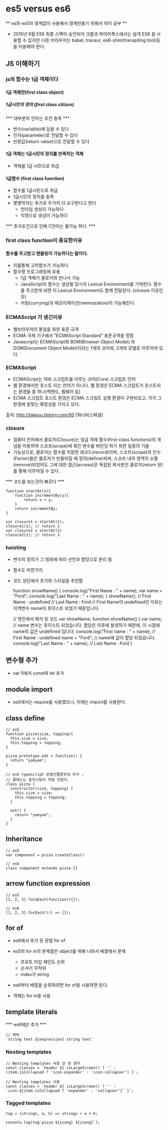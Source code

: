 
# es5 versus es6

** es와 es5의 경계없이 사용해서 경계만들기 위해서 차이 공부 **

* 2015년 6월 ES6 최종 스팩이 승인되어 크롬과 파이어폭스에서는 쉽게 ES6 을 사용할 수 있지만 다른 브라우저는 babel, traceur, es6-shim(transpiling tool)등을 이용해야 한다.

## JS 이해하기

### js의 함수는 1급 객체이다

#### 1급 객체란(first class object)

##### 1급시민의 정의 (first class citizen)
*** 대부분의 언어는 조건 충족 ***
* 변수(variable)에 담을 수 있다
* 인자(parameter)로 전달할 수 있다
* 반환값(return value)으로 전달할 수 있다


#### 1급 객체는 1급시민의 정의를 만족하는 객체
* 객체를 1급 시민으로 취급

#### 1급함수 (first class function)

* 함수를 1급시민으로 취급
* 1급시민의 정의를 충족
* 몇몇학자는 추가로 두가지 더 요구한다고 한다
    + 런타임 생성이 가능하다
    + 익명으로 생성이 가능하다

*** 추가조건으로 인해 C언어는 불가능 하다. ***

### first class function이 중요한이유

#### 함수를 주고받고 핸들링이 가능하다는 말이다.

* 이를통해 고차함수가 가능하다
* 함수형 프로그래밍에 유용
    + 1급 객체가 클로저와 만나서 가능
    + JavaScript의 함수는 생성될 당시의 Lexical Environment를 기억한다. 함수를 주고받게 되면 이 Lexical Environment도 함께 전달된다. (closure 이유인듯)
    + 커링(currying)과 메모이제이션(memoization)이 가능해진다.

### ECMAScript 가 생긴이유

* 웹브라우져의 통일을 위한 표준 규격
* ECMA 국제 기구에서 “ECMAScript Standard” 표준규격을 정함
* Javascript는 ECMAScript와 BOM(Browser Object Model) 와 DOM(Document Object Model)이라는 1개의 코어와, 2개의 모델로 이루어져 있다.

### ECMAScript


* ECMAScript는 자바 스크립트를 이루는 코어(Core) 스크립트 언어
* 웹 환경에서만 호스트 되는 언어가 아니다. 웹 환경은 ECMA 스크립트가 호스트되는 환경들 중 하나(백엔드, 펌웨어 등)
* ECMA 스크립트 호스트 환경은 ECMA 스크립트 실행 환경이 구현되있고, 각각 그 환경에 알맞는 확장성을 가지고 있다.


출처: http://takeuu.tistory.com/93 [워너비스페셜]

### closure
* 컴퓨터 언어에서 클로저(Closure)는 일급 객체 함수(first-class functions)의 개념을 이용하여 스코프(scope)에 묶인 변수를 바인딩 하기 위한 일종의 기술
* 기능상으로, 클로저는 함수를 저장한 레코드(record)이며, 스코프(scope)의 인수(Factor)들은 클로저가 만들어질 때 정의(define)되며, 스코프 내의 영역이 소멸(remove)되었어도 그에 대한 접근(access)은 독립된 복사본인 클로저(return 된)를 통해 이루어질 수 있다.

*** 코드를 보는것이 빠르다 ***

    function startAt(x){
        function incrementBy(y){
            return x + y;
        }
        return incrementBy;
    }

    var closure1 = startAt(1);
    closure1(1); // return 2
    var closure2 = startAt(2)
    closure2(1); // return 3

### hoisting

*  변수의 정의가 그 범위에 따라 선언과 할당으로 분리 됨
* 함수도 마찬가지
* 코드 상단에서 초기화 스타일을 추천함


    function showName() {
      console.log("First Name : " + name);
      var name = "Ford";
      console.log("Last Name : " + name);
    }
    showName();
    // First Name : undefined
    // Last Name : Ford
    // First Name이 undefined인 이유는 지역변수 name이 호이스트 되었기 때문입니다.


    // 엔진에서 해석 된 코드
    var showName;
    function showName() {
      var name; // name 변수는 호이스트 되었습니다. 할당은 이후에 발생하기 때문에, 이 시점에 name의 값은 undefined 입니다.
      console.log("First name : " + name); // First Name : undefined
      name = "Ford"; // name에 값이 할당 되었습니다.
      console.log("Last Name : " + name); // Last Name : Ford
    }

## 변수형 추가

* var 5에서 const와 let 추가

## module import

* es5에서는 require를 사용했으나, 이제는 import를 사용한다.

## class define

    // es5
    function pizza(size, topping){
      this.size = size;
      this.topping = topping;
    }

    pizza.prototype.eat = function() {
      return "yamyam";
    }

    // es6 typescript 문법인줄알앗네 이거 ;
    // 클래스는 호이스팅이 지원 안된다.
    class pizza {
      constructor(size, topping) {
        this.size = size;
        this.topping = topping;
      }

      eat() {
        return "yamyam";
      }
    }

## Inheritance

    // es5
    var component = pizza.createClass()

    // es6
    class component extends pizza {}


## arrow function expression

    // es5
    [1, 2, 3].foraEach(function(){});

    // es6
    [1, 2, 3].forEach()() => {});

## for of

* es6에서 추가 된 문법 for of
* es5의 for in의 문제점은 object를 위해 나와서 배열에서 문제
    + 프로토 타입 체인도 순회
    + 순서가 무작위
    + index가 string

* es6부터 배열을 순회하려면 for of을 사용하면 된다.
* 객체는 for in을 사용


## template literals

*** es6에만 추가 ***

    // 백틱
    `string text ${expression} string text`

### Nesting templates

    // Nesting templates 사용 안 한 경우
    const classes = `header ${ isLargeScreen() ? '' :
    (item.isCollapsed ? 'icon-expander' : 'icon-collapser') }`;

    // Nesting templates 사용
    const classes = `header ${ isLargeScreen() ? '' :
    `icon-${item.isCollapsed ? 'expander' : 'collapser'}` }`;

### Tagged templates


    tag = (strings, a, b) => strings + a + b;

    console.log(tag`pizza ${zzang} ${zzang}`);
